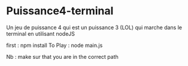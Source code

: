 # Puissance4-terminal
Un jeu de puissance 4 qui est un puissance 3 (LOL) qui marche dans le terminal en utilisant nodeJS

first : npm install
To Play : node main.js

Nb : make sur that you are in the correct path

